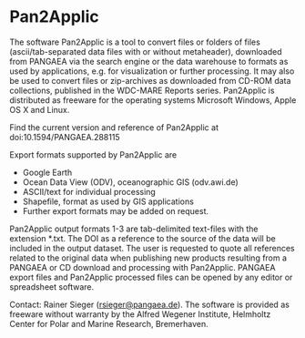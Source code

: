 Pan2Applic
==========

The software Pan2Applic is a tool to convert files or folders of files (ascii/tab-separated data files with or without metaheader), downloaded from PANGAEA via the search engine or the data warehouse to formats as used by applications, e.g. for visualization or further processing. It may also be used to convert files or zip-archives as downloaded from CD-ROM data collections, published in the WDC-MARE Reports series. Pan2Applic is distributed as freeware for the operating systems Microsoft Windows, Apple OS X and Linux.

Find the current version and reference of Pan2Applic at doi:10.1594/PANGAEA.288115

Export formats supported by Pan2Applic are

- Google Earth
- Ocean Data View (ODV), oceanographic GIS (odv.awi.de)
- ASCII/text for individual processing
- Shapefile, format as used by GIS applications
- Further export formats may be added on request.

Pan2Applic output formats 1-3 are tab-delimited text-files with the extension *.txt. The DOI as a reference to the source of the data will be included in the output dataset. The user is requested to quote all references related to the original data when publishing new products resulting from a PANGAEA or CD download and processing with Pan2Applic. PANGAEA export files and Pan2Applic processed files can be opened by any editor or spreadsheet software.

Contact: Rainer Sieger (rsieger@pangaea.de). The software is provided as freeware without warranty by the Alfred Wegener Institute, Helmholtz Center for Polar and Marine Research, Bremerhaven.
